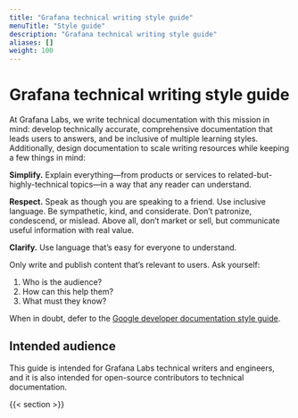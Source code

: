 ```yaml
---
title: "Grafana technical writing style guide"
menuTitle: "Style guide"
description: "Grafana technical writing style guide"
aliases: []
weight: 100
---
```


# Grafana technical writing style guide

At Grafana Labs, we write technical documentation with this mission in mind: develop technically accurate, comprehensive documentation that leads users to answers, and be inclusive of multiple learning styles. Additionally, design documentation to scale writing resources while keeping a few things in mind:

**Simplify.** Explain everything—from products or services to related-but-highly-technical topics—in a way that any reader can understand.

**Respect.** Speak as though you are speaking to a friend. Use inclusive language. Be sympathetic, kind, and considerate. Don’t patronize, condescend, or mislead. Above all, don’t market or sell, but communicate useful information with real value.

**Clarify.** Use language that’s easy for everyone to understand.

Only write and publish content that’s relevant to users. Ask yourself:
1. Who is the audience?
1. How can this help them?
1. What must they know?	

When in doubt, defer to the [Google developer documentation style guide](https://developers.google.com/style).

## Intended audience

This guide is intended for Grafana Labs technical writers and engineers, and it is also intended for open-source contributors to technical documentation.

{{< section >}}
